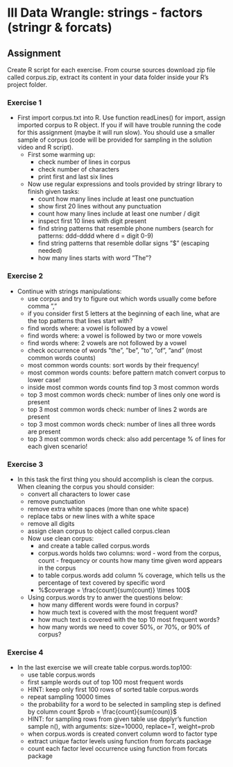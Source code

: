 # III Data Wrangle: strings - factors (stringr & forcats)

## Assignment
Create R script for each exercise. From course sources download zip file called corpus.zip, extract its content in your data folder inside your R’s project folder.

### Exercise 1
* First import corpus.txt into R. Use function readLines() for import, assign imported corpus
to R object. If you if will have trouble running the code for this assignment (maybe it will run slow). You should use a smaller sample of corpus (code will be provided for sampling in the solution video and R script).
	* First some warming up:
		* check number of lines in corpus
		* check number of characters
		* print first and last six lines
	* Now use regular expressions and tools provided by stringr library to finish given tasks:
		* count how many lines include at least one punctuation
		* show first 20 lines without any punctuation
		* count how many lines include at least one number / digit
		* inspect first 10 lines with digit present
		* find string patterns that resemble phone numbers (search for patterns: ddd-dddd where d = digit 0-9)
		* find string patterns that resemble dollar signs ”$” (escaping needed)
		* how many lines starts with word ”The”?

### Exercise 2
* Continue with strings manipulations:
	* use corpus and try to figure out which words usually come before comma ”,”
	* if you consider first 5 letters at the beginning of each line, what are the top patterns that lines start with?
	* find words where: a vowel is followed by a vowel
	* find words where: a vowel is followed by two or more vowels
	* find words where: 2 vowels are not followed by a vowel
	* check occurrence of words ”the”, ”be”, ”to”, ”of”, ”and” (most common words counts)
	* most common words counts: sort words by their frequency!
	* most common words counts: before pattern match convert corpus to lower case!
	* inside most common words counts find top 3 most common words
	* top 3 most common words check: number of lines only one word is present
	* top 3 most common words check: number of lines 2 words are present
	* top 3 most common words check: number of lines all three words are present
	* top 3 most common words check: also add percentage % of lines for each given scenario!

### Exercise 3
* In this task the first thing you should accomplish is clean the corpus. When cleaning the corpus you should consider:
	* convert all characters to lower case
	* remove punctuation
	* remove extra white spaces (more than one white space)
	* replace tabs or new lines with a white space
	* remove all digits
	* assign clean corpus to object called corpus.clean
	* Now use clean corpus:
		* and create a table called corpus.words
		* corpus.words holds two columns: word - word from the corpus, count - frequency or counts how many time given word appears in the corpus
		* to table corpus.words add column % coverage, which tells us the percentage of text covered by specific word 
		* %$coverage = \frac{count}{sum(count)} \times 100$
	* Using corpus.words try to anwer the questions below:
		* how many different words were found in corpus?
		* how much text is covered with the most frequent word?
		* how much text is covered with the top 10 most frequent words?
		* how many words we need to cover 50%, or 70%, or 90% of corpus?

### Exercise 4
* In the last exercise we will create table corpus.words.top100:
	* use table corpus.words
	* first sample words out of top 100 most frequent words
	* HINT: keep only first 100 rows of sorted table corpus.words
	* repeat sampling 10000 times
	* the probability for a word to be selected in sampling step is defined by column count $prob = \frac{count}{sum(coun)}$
	* HINT: for sampling rows from given table use dpplyr’s function sample n(), with arguments: size=10000, replace=T, weight=prob
	* when corpus.words is created convert column word to factor type
	* extract unique factor levels using function from forcats package
	* count each factor level occurrence using function from forcats package

